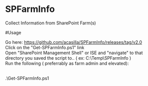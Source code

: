 # SPFarmInfo
Collect Information from SharePoint Farm(s)

#Usage

Go here: https://github.com/acasilla/SPFarmInfo/releases/tag/v2.0
<br/>Click on the "Get-SPFarmInfo.ps1" link
<br/>Open "SharePoint Management Shell" or ISE and "navigate" to that directory you saved the script to.. ( ex: C:\Temp\SPFarmInfo )
<br/>Run the following ( preferrably as farm admin and elevated): 

<br/>  .\Get-SPFarmInfo.ps1


